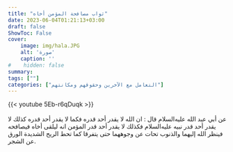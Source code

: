 ```yaml
---
title: "ثواب مصافحة المؤمن أخاه"
date: 2023-06-04T01:21:13+03:00
draft: false
ShowToc: False
cover:
    image: img/hala.JPG
    alt: 'صورة'
    caption: ''
#    hidden: false
summary: 
tags: [""]
categories: ["التعامل مع الآخرين وحقوقهم ومكانتهم"]
---
```

{{< youtube 5Eb-r6qDuqk >}}  
 <br>
عن أبي عبد الله عليه‌السلام
قال : ان الله لا يقدر أحد قدره فكما لا يقدر أحد قدره كذلك لا يقدر
أحد قدر نبيه عليه‌السلام فكذلك لا يقدر أحد قدر المؤمن انه ليلقى أخاه
فيصافحه فينظر الله إليهما والذنوب تحات عن وجوههما حتى يتفرقا كما
تحط الريح الشديدة الورق عن الشجر.


